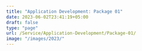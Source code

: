 ```yaml
---
title: "Application Development: Package 01"
date: 2023-06-02T23:41:19+05:00
draft: false
type: "page"
url: /Service/Application-Development/Package-01/
image: "/images/2023/"
---
```




